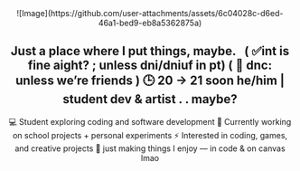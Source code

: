 <div align="center">
![Image](https://github.com/user-attachments/assets/6c04028c-d6ed-46a1-bed9-eb8a5362875a)
  
Just a place where I put things, maybe.
  &nbsp;
( ✅int is fine aight? ; unless dni/dniuf in pt) ( 🚫 dnc: unless we’re friends ) 
🕒 20 → 21 soon
he/him | student dev & artist . . maybe? 
  ---
💻 Student exploring coding and software development 
🚀 Currently working on school projects + personal experiments
⚡ Interested in coding, games, and creative projects 
🌙 just making things I enjoy — in code & on canvas lmao
</div>
